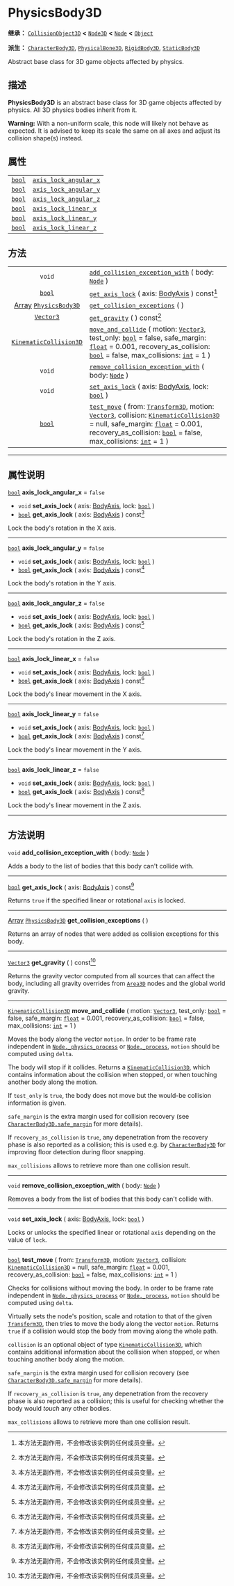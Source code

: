 <!-- ⚠ 请勿编辑本文件 ⚠ -->
<!-- 本文档使用脚本从 WeDot 引擎源码仓库生成。 -->
<!-- 生成脚本：https://github.com/WeDot-Engine/WeDot/tree/4.3/doc/tools/make_md.py； -->
<!-- 原文件：https://github.com/WeDot-Engine/WeDot/tree/4.3/doc/classes/PhysicsBody3D.xml。 -->

<div id="_class_physicsbody3d"></div>

# PhysicsBody3D

**继承：** [`CollisionObject3D`](class_collisionobject3d.md) **<** [`Node3D`](class_node3d.md) **<** [`Node`](class_node.md) **<** [`Object`](class_object.md)

**派生：** [`CharacterBody3D`](class_characterbody3d.md), [`PhysicalBone3D`](class_physicalbone3d.md), [`RigidBody3D`](class_rigidbody3d.md), [`StaticBody3D`](class_staticbody3d.md)

Abstract base class for 3D game objects affected by physics.

## 描述

**PhysicsBody3D** is an abstract base class for 3D game objects affected by physics. All 3D physics bodies inherit from it.

 **Warning:** With a non-uniform scale, this node will likely not behave as expected. It is advised to keep its scale the same on all axes and adjust its collision shape(s) instead.

## 属性

|||
|:-:|:--|
| [`bool`](class_bool.md) | [`axis_lock_angular_x`](#class_physicsbody3d_property_axis_lock_angular_x) | ``false`` |
| [`bool`](class_bool.md) | [`axis_lock_angular_y`](#class_physicsbody3d_property_axis_lock_angular_y) | ``false`` |
| [`bool`](class_bool.md) | [`axis_lock_angular_z`](#class_physicsbody3d_property_axis_lock_angular_z) | ``false`` |
| [`bool`](class_bool.md) | [`axis_lock_linear_x`](#class_physicsbody3d_property_axis_lock_linear_x)   | ``false`` |
| [`bool`](class_bool.md) | [`axis_lock_linear_y`](#class_physicsbody3d_property_axis_lock_linear_y)   | ``false`` |
| [`bool`](class_bool.md) | [`axis_lock_linear_z`](#class_physicsbody3d_property_axis_lock_linear_z)   | ``false`` |

## 方法

|||
|:-:|:--|
| `void`                                                            | [`add_collision_exception_with`](#class_physicsbody3d_method_add_collision_exception_with) ( body: [`Node`](class_node.md) )                                                                                                                                                                                                                                              |
| [`bool`](class_bool.md)                                           | [`get_axis_lock`](#class_physicsbody3d_method_get_axis_lock) ( axis: [BodyAxis](#enum_physicsserver3d_bodyaxis) ) const[^const]                                                                                                                                                                                                                                           |
| [Array](class_array.md) [`PhysicsBody3D`](class_physicsbody3d.md) | [`get_collision_exceptions`](#class_physicsbody3d_method_get_collision_exceptions) ( )                                                                                                                                                                                                                                                                                    |
| [`Vector3`](class_vector3.md)                                     | [`get_gravity`](#class_physicsbody3d_method_get_gravity) ( ) const[^const]                                                                                                                                                                                                                                                                                                |
| [`KinematicCollision3D`](class_kinematiccollision3d.md)           | [`move_and_collide`](#class_physicsbody3d_method_move_and_collide) ( motion: [`Vector3`](class_vector3.md), test_only: [`bool`](class_bool.md) = false, safe_margin: [`float`](class_float.md) = 0.001, recovery_as_collision: [`bool`](class_bool.md) = false, max_collisions: [`int`](class_int.md) = 1 )                                                               |
| `void`                                                            | [`remove_collision_exception_with`](#class_physicsbody3d_method_remove_collision_exception_with) ( body: [`Node`](class_node.md) )                                                                                                                                                                                                                                        |
| `void`                                                            | [`set_axis_lock`](#class_physicsbody3d_method_set_axis_lock) ( axis: [BodyAxis](#enum_physicsserver3d_bodyaxis), lock: [`bool`](class_bool.md) )                                                                                                                                                                                                                          |
| [`bool`](class_bool.md)                                           | [`test_move`](#class_physicsbody3d_method_test_move) ( from: [`Transform3D`](class_transform3d.md), motion: [`Vector3`](class_vector3.md), collision: [`KinematicCollision3D`](class_kinematiccollision3d.md) = null, safe_margin: [`float`](class_float.md) = 0.001, recovery_as_collision: [`bool`](class_bool.md) = false, max_collisions: [`int`](class_int.md) = 1 ) |

<!-- rst-class:: classref-section-separator -->

---

## 属性说明

<div id="_class_physicsbody3d_property_axis_lock_angular_x"></div>

[`bool`](class_bool.md) **axis_lock_angular_x** = ``false`` <div id="class_physicsbody3d_property_axis_lock_angular_x"></div>

- `void` **set_axis_lock** ( axis: [BodyAxis](#enum_physicsserver3d_bodyaxis), lock: [`bool`](class_bool.md) )
- [`bool`](class_bool.md) **get_axis_lock** ( axis: [BodyAxis](#enum_physicsserver3d_bodyaxis) ) const[^const]

Lock the body's rotation in the X axis.

<!-- rst-class:: classref-item-separator -->

---

<div id="_class_physicsbody3d_property_axis_lock_angular_y"></div>

[`bool`](class_bool.md) **axis_lock_angular_y** = ``false`` <div id="class_physicsbody3d_property_axis_lock_angular_y"></div>

- `void` **set_axis_lock** ( axis: [BodyAxis](#enum_physicsserver3d_bodyaxis), lock: [`bool`](class_bool.md) )
- [`bool`](class_bool.md) **get_axis_lock** ( axis: [BodyAxis](#enum_physicsserver3d_bodyaxis) ) const[^const]

Lock the body's rotation in the Y axis.

<!-- rst-class:: classref-item-separator -->

---

<div id="_class_physicsbody3d_property_axis_lock_angular_z"></div>

[`bool`](class_bool.md) **axis_lock_angular_z** = ``false`` <div id="class_physicsbody3d_property_axis_lock_angular_z"></div>

- `void` **set_axis_lock** ( axis: [BodyAxis](#enum_physicsserver3d_bodyaxis), lock: [`bool`](class_bool.md) )
- [`bool`](class_bool.md) **get_axis_lock** ( axis: [BodyAxis](#enum_physicsserver3d_bodyaxis) ) const[^const]

Lock the body's rotation in the Z axis.

<!-- rst-class:: classref-item-separator -->

---

<div id="_class_physicsbody3d_property_axis_lock_linear_x"></div>

[`bool`](class_bool.md) **axis_lock_linear_x** = ``false`` <div id="class_physicsbody3d_property_axis_lock_linear_x"></div>

- `void` **set_axis_lock** ( axis: [BodyAxis](#enum_physicsserver3d_bodyaxis), lock: [`bool`](class_bool.md) )
- [`bool`](class_bool.md) **get_axis_lock** ( axis: [BodyAxis](#enum_physicsserver3d_bodyaxis) ) const[^const]

Lock the body's linear movement in the X axis.

<!-- rst-class:: classref-item-separator -->

---

<div id="_class_physicsbody3d_property_axis_lock_linear_y"></div>

[`bool`](class_bool.md) **axis_lock_linear_y** = ``false`` <div id="class_physicsbody3d_property_axis_lock_linear_y"></div>

- `void` **set_axis_lock** ( axis: [BodyAxis](#enum_physicsserver3d_bodyaxis), lock: [`bool`](class_bool.md) )
- [`bool`](class_bool.md) **get_axis_lock** ( axis: [BodyAxis](#enum_physicsserver3d_bodyaxis) ) const[^const]

Lock the body's linear movement in the Y axis.

<!-- rst-class:: classref-item-separator -->

---

<div id="_class_physicsbody3d_property_axis_lock_linear_z"></div>

[`bool`](class_bool.md) **axis_lock_linear_z** = ``false`` <div id="class_physicsbody3d_property_axis_lock_linear_z"></div>

- `void` **set_axis_lock** ( axis: [BodyAxis](#enum_physicsserver3d_bodyaxis), lock: [`bool`](class_bool.md) )
- [`bool`](class_bool.md) **get_axis_lock** ( axis: [BodyAxis](#enum_physicsserver3d_bodyaxis) ) const[^const]

Lock the body's linear movement in the Z axis.

<!-- rst-class:: classref-section-separator -->

---

## 方法说明

<div id="_class_physicsbody3d_method_add_collision_exception_with"></div>

`void` **add_collision_exception_with** ( body: [`Node`](class_node.md) )<div id="class_physicsbody3d_method_add_collision_exception_with"></div>

Adds a body to the list of bodies that this body can't collide with.

<!-- rst-class:: classref-item-separator -->

---

<div id="_class_physicsbody3d_method_get_axis_lock"></div>

[`bool`](class_bool.md) **get_axis_lock** ( axis: [BodyAxis](#enum_physicsserver3d_bodyaxis) ) const[^const]<div id="class_physicsbody3d_method_get_axis_lock"></div>

Returns `true` if the specified linear or rotational `axis` is locked.

<!-- rst-class:: classref-item-separator -->

---

<div id="_class_physicsbody3d_method_get_collision_exceptions"></div>

[Array](class_array.md) [`PhysicsBody3D`](class_physicsbody3d.md) **get_collision_exceptions** ( )<div id="class_physicsbody3d_method_get_collision_exceptions"></div>

Returns an array of nodes that were added as collision exceptions for this body.

<!-- rst-class:: classref-item-separator -->

---

<div id="_class_physicsbody3d_method_get_gravity"></div>

[`Vector3`](class_vector3.md) **get_gravity** ( ) const[^const]<div id="class_physicsbody3d_method_get_gravity"></div>

Returns the gravity vector computed from all sources that can affect the body, including all gravity overrides from [`Area3D`](class_area3d.md) nodes and the global world gravity.

<!-- rst-class:: classref-item-separator -->

---

<div id="_class_physicsbody3d_method_move_and_collide"></div>

[`KinematicCollision3D`](class_kinematiccollision3d.md) **move_and_collide** ( motion: [`Vector3`](class_vector3.md), test_only: [`bool`](class_bool.md) = false, safe_margin: [`float`](class_float.md) = 0.001, recovery_as_collision: [`bool`](class_bool.md) = false, max_collisions: [`int`](class_int.md) = 1 )<div id="class_physicsbody3d_method_move_and_collide"></div>

Moves the body along the vector `motion`. In order to be frame rate independent in [`Node._physics_process`](#class_node_private_method__physics_process) or [`Node._process`](#class_node_private_method__process), `motion` should be computed using `delta`.

The body will stop if it collides. Returns a [`KinematicCollision3D`](class_kinematiccollision3d.md), which contains information about the collision when stopped, or when touching another body along the motion.

If `test_only` is `true`, the body does not move but the would-be collision information is given.

 `safe_margin` is the extra margin used for collision recovery (see [`CharacterBody3D.safe_margin`](#class_characterbody3d_property_safe_margin) for more details).

If `recovery_as_collision` is `true`, any depenetration from the recovery phase is also reported as a collision; this is used e.g. by [`CharacterBody3D`](class_characterbody3d.md) for improving floor detection during floor snapping.

 `max_collisions` allows to retrieve more than one collision result.

<!-- rst-class:: classref-item-separator -->

---

<div id="_class_physicsbody3d_method_remove_collision_exception_with"></div>

`void` **remove_collision_exception_with** ( body: [`Node`](class_node.md) )<div id="class_physicsbody3d_method_remove_collision_exception_with"></div>

Removes a body from the list of bodies that this body can't collide with.

<!-- rst-class:: classref-item-separator -->

---

<div id="_class_physicsbody3d_method_set_axis_lock"></div>

`void` **set_axis_lock** ( axis: [BodyAxis](#enum_physicsserver3d_bodyaxis), lock: [`bool`](class_bool.md) )<div id="class_physicsbody3d_method_set_axis_lock"></div>

Locks or unlocks the specified linear or rotational `axis` depending on the value of `lock`.

<!-- rst-class:: classref-item-separator -->

---

<div id="_class_physicsbody3d_method_test_move"></div>

[`bool`](class_bool.md) **test_move** ( from: [`Transform3D`](class_transform3d.md), motion: [`Vector3`](class_vector3.md), collision: [`KinematicCollision3D`](class_kinematiccollision3d.md) = null, safe_margin: [`float`](class_float.md) = 0.001, recovery_as_collision: [`bool`](class_bool.md) = false, max_collisions: [`int`](class_int.md) = 1 )<div id="class_physicsbody3d_method_test_move"></div>

Checks for collisions without moving the body. In order to be frame rate independent in [`Node._physics_process`](#class_node_private_method__physics_process) or [`Node._process`](#class_node_private_method__process), `motion` should be computed using `delta`.

Virtually sets the node's position, scale and rotation to that of the given [`Transform3D`](class_transform3d.md), then tries to move the body along the vector `motion`. Returns `true` if a collision would stop the body from moving along the whole path.

 `collision` is an optional object of type [`KinematicCollision3D`](class_kinematiccollision3d.md), which contains additional information about the collision when stopped, or when touching another body along the motion.

 `safe_margin` is the extra margin used for collision recovery (see [`CharacterBody3D.safe_margin`](#class_characterbody3d_property_safe_margin) for more details).

If `recovery_as_collision` is `true`, any depenetration from the recovery phase is also reported as a collision; this is useful for checking whether the body would *touch* any other bodies.

 `max_collisions` allows to retrieve more than one collision result.

[^virtual]: 本方法通常需要用户覆盖才能生效。
[^const]: 本方法无副作用，不会修改该实例的任何成员变量。
[^vararg]: 本方法除了能接受在此处描述的参数外，还能够继续接受任意数量的参数。
[^constructor]: 本方法用于构造某个类型。
[^static]: 调用本方法无需实例，可直接使用类名进行调用。
[^operator]: 本方法描述的是使用本类型作为左操作数的有效运算符。
[^bitfield]: 这个值是由下列位标志构成位掩码的整数。
[^void]: 无返回值。
